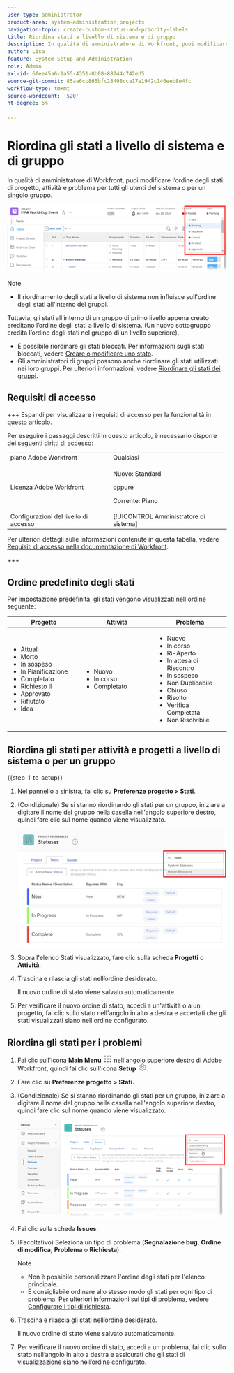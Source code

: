 ```yaml
---
user-type: administrator
product-area: system-administration;projects
navigation-topic: create-custom-status-and-priority-labels
title: Riordina stati a livello di sistema e di gruppo
description: In qualità di amministratore di Workfront, puoi modificare l’ordine degli stati di progetto, attività e problema per tutti gli utenti del sistema o per un singolo gruppo.
author: Lisa
feature: System Setup and Administration
role: Admin
exl-id: 6fee45a6-1a55-4351-8b08-88244c742ed5
source-git-commit: 85aa6cc865bfc28498cca17e1942c146eeb8e4fc
workflow-type: tm+mt
source-wordcount: '520'
ht-degree: 6%

---
```


# Riordina gli stati a livello di sistema e di gruppo

In qualità di amministratore di Workfront, puoi modificare l’ordine degli stati di progetto, attività e problema per tutti gli utenti del sistema o per un singolo gruppo.

<!--The system version of this snippet mentions a single group because a sysadmin call also reorder statuses there. Group admin version of this article is still needed.-->

![Stati](assets/statuses.png)

>[!NOTE]
>
>* Il riordinamento degli stati a livello di sistema non influisce sull&#39;ordine degli stati all&#39;interno dei gruppi.
>
>  Tuttavia, gli stati all’interno di un gruppo di primo livello appena creato ereditano l’ordine degli stati a livello di sistema. (Un nuovo sottogruppo eredita l’ordine degli stati nel gruppo di un livello superiore).
>
>* È possibile riordinare gli stati bloccati. Per informazioni sugli stati bloccati, vedere [Creare o modificare uno stato](../../../administration-and-setup/customize-workfront/creating-custom-status-and-priority-labels/create-or-edit-a-status.md).
>* Gli amministratori di gruppi possono anche riordinare gli stati utilizzati nei loro gruppi. Per ulteriori informazioni, vedere [Riordinare gli stati dei gruppi](../../../administration-and-setup/manage-groups/manage-group-statuses/reorder-group-statuses-from-groups-area.md).
>

## Requisiti di accesso

+++ Espandi per visualizzare i requisiti di accesso per la funzionalità in questo articolo.

Per eseguire i passaggi descritti in questo articolo, è necessario disporre dei seguenti diritti di accesso:

<table style="table-layout:auto"> 
 <col> 
 <col> 
 <tbody> 
  <tr> 
   <td role="rowheader">piano Adobe Workfront</td> 
   <td>Qualsiasi</td> 
  </tr> 
  <tr> 
   <td role="rowheader">Licenza Adobe Workfront</td> 
   <td>
     <p>Nuovo: Standard</p>
     <p>oppure</p>
     <p>Corrente: Piano</p>
   </td> 
  </tr> 
  <tr> 
   <td role="rowheader">Configurazioni del livello di accesso</td> 
   <td>[!UICONTROL Amministratore di sistema]</td>
  </tr> 
 </tbody> 
</table>

Per ulteriori dettagli sulle informazioni contenute in questa tabella, vedere [Requisiti di accesso nella documentazione di Workfront](/help/quicksilver/administration-and-setup/add-users/access-levels-and-object-permissions/access-level-requirements-in-documentation.md).

+++

## Ordine predefinito degli stati

Per impostazione predefinita, gli stati vengono visualizzati nell&#39;ordine seguente:

<table style="table-layout:auto"> 
 <col> 
 <col> 
 <col> 
 <thead> 
  <tr> 
   <th width="33.33%">Progetto</th> 
   <th width="33.33%">Attività</th> 
   <th width="33.33%">Problema</th> 
  </tr> 
 </thead> 
 <tbody> 
  <tr> 
   <td> 
    <ul> 
     <li>Attuali</li> 
     <li>Morto</li> 
     <li> In sospeso </li> 
     <li> In Pianificazione </li> 
     <li> Completato </li> 
     <li> Richiesto il </li> 
     <li> Approvato </li> 
     <li> Rifiutato </li> 
     <li> Idea </li> 
    </ul> </td> 
   <td> 
    <ul> 
     <li>Nuovo</li> 
     <li>In corso</li> 
     <li>Completato</li> 
    </ul> </td> 
   <td> 
    <ul> 
     <li>Nuovo</li> 
     <li>In corso</li> 
     <li>Ri-Aperto</li> 
     <li>In attesa di Riscontro</li> 
     <li>In sospeso</li> 
     <li>Non Duplicabile</li> 
     <li>Chiuso</li> 
     <li>Risolto</li> 
     <li>Verifica Completata</li> 
     <li>Non Risolvibile</li> 
    </ul> </td> 
  </tr> 
 </tbody> 
</table>

## Riordina gli stati per attività e progetti a livello di sistema o per un gruppo

{{step-1-to-setup}}

1. Nel pannello a sinistra, fai clic su **Preferenze progetto > Stati**.
1. (Condizionale) Se si stanno riordinando gli stati per un gruppo, iniziare a digitare il nome del gruppo nella casella nell&#39;angolo superiore destro, quindi fare clic sul nome quando viene visualizzato.

   ![Stati di sistema](assets/system-statuses-in-upper-rt-corner-group.jpg)

1. Sopra l&#39;elenco Stati visualizzato, fare clic sulla scheda **Progetti** o **Attività**.

1. Trascina e rilascia gli stati nell’ordine desiderato.

   Il nuovo ordine di stato viene salvato automaticamente.

1. Per verificare il nuovo ordine di stato, accedi a un&#39;attività o a un progetto, fai clic sullo stato nell&#39;angolo in alto a destra e accertati che gli stati visualizzati siano nell&#39;ordine configurato.

## Riordina gli stati per i problemi

1. Fai clic sull&#39;icona **Main Menu** ![Main Menu icon](assets/main-menu-icon.png) nell&#39;angolo superiore destro di Adobe Workfront, quindi fai clic sull&#39;icona **Setup** ![Gear settings](assets/gear-icon-settings.png).

1. Fare clic su **Preferenze progetto > Stati.**
1. (Condizionale) Se si stanno riordinando gli stati per un gruppo, iniziare a digitare il nome del gruppo nella casella nell&#39;angolo superiore destro, quindi fare clic sul nome quando viene visualizzato.

   ![Stato problema per il gruppo](assets/issue-statuses-group-name.png)

1. Fai clic sulla scheda **Issues**.
1. (Facoltativo) Seleziona un tipo di problema (**Segnalazione bug**, **Ordine di modifica**, **Problema** o **Richiesta**).

   >[!NOTE]
   >
   >* Non è possibile personalizzare l&#39;ordine degli stati per l&#39;elenco principale.
   >* È consigliabile ordinare allo stesso modo gli stati per ogni tipo di problema. Per ulteriori informazioni sui tipi di problema, vedere [Configurare i tipi di richiesta](../../../administration-and-setup/set-up-workfront/configure-system-defaults/configure-request-types.md).

1. Trascina e rilascia gli stati nell’ordine desiderato.

   Il nuovo ordine di stato viene salvato automaticamente.

1. Per verificare il nuovo ordine di stato, accedi a un problema, fai clic sullo stato nell’angolo in alto a destra e assicurati che gli stati di visualizzazione siano nell’ordine configurato.
